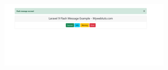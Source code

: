 ![Screenshot from 2020-08-06 23-23-06](https://github.com/sobuz80/Laravel8-flashmessage/blob/main/screenshot-localhost_8000-2022.04.14-14_03_24.png)
